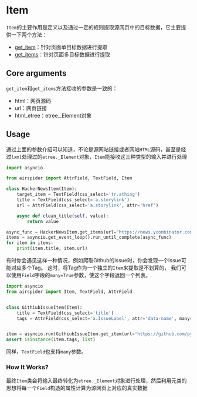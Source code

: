 # Item

`Item`的主要作用是定义以及通过一定的规则提取源网页中的目标数据，它主要提供一下两个方法：
- [get_item](https://github.com/xunzhuo/airspider/blob/master/airspider/item.py)：针对页面单目标数据进行提取
- [get_items](https://github.com/xunzhuo/airspider/blob/master/airspider/item.py)：针对页面多目标数据进行提取

## Core arguments

`get_item`和`get_items`方法接收的参数是一致的：
- html：网页源码
- url：网页链接
- html_etree：etree._Element对象

## Usage

通过上面的参数介绍可以知道，不论是源网站链接或者网站`HTML`源码，甚至是经过`lxml`处理过的`etree._Element`对象，`Item`能接收这三种类型的输入并进行处理

```python
import asyncio

from airspider import AttrField, TextField, Item

class HackerNewsItem(Item):
    target_item = TextField(css_select='tr.athing')
    title = TextField(css_select='a.storylink')
    url = AttrField(css_select='a.storylink', attr='href')

    async def clean_title(self, value):
        return value

async_func = HackerNewsItem.get_items(url="https://news.ycombinator.com/")
items = asyncio.get_event_loop().run_until_complete(async_func)
for item in items:
    print(item.title, item.url)

```

有时你会遇见这样一种情况，例如爬取Github的Issue时，你会发现一个Issue可能对应多个Tag。
这时，将Tag作为一个独立的`Item`来提取是不划算的，
我们可以使用`Field`字段的`many=True`参数，使这个字段返回一个列表。

```python
import asyncio
from airspider import Item, TextField, AttrField


class GithiubIssueItem(Item):
    title = TextField(css_select='title')
    tags = AttrField(css_select='a.IssueLabel', attr='data-name', many=True)


item = asyncio.run(GithiubIssueItem.get_item(url='https://github.com/pypa/pip/issues/72'))
assert isinstance(item.tags, list)
```

同样，`TextField`也支持`many`参数。

### How It Works?
最终`Item`类会将输入最终转化为`etree._Element`对象进行处理，然后利用元类的思想将每一个`Field`构造的属性计算为源网页上对应的真实数据
